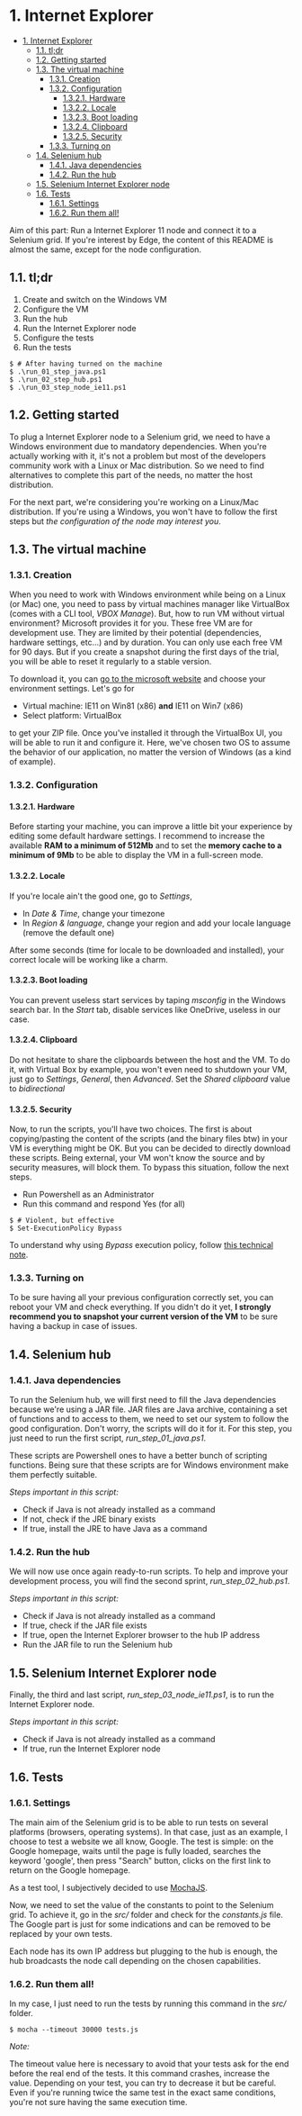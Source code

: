 # 1. Internet Explorer

<!-- TOC -->

- [1. Internet Explorer](#1-internet-explorer)
    - [1.1. tl;dr](#11-tldr)
    - [1.2. Getting started](#12-getting-started)
    - [1.3. The virtual machine](#13-the-virtual-machine)
        - [1.3.1. Creation](#131-creation)
        - [1.3.2. Configuration](#132-configuration)
            - [1.3.2.1. Hardware](#1321-hardware)
            - [1.3.2.2. Locale](#1322-locale)
            - [1.3.2.3. Boot loading](#1323-boot-loading)
            - [1.3.2.4. Clipboard](#1324-clipboard)
            - [1.3.2.5. Security](#1325-security)
        - [1.3.3. Turning on](#133-turning-on)
    - [1.4. Selenium hub](#14-selenium-hub)
        - [1.4.1. Java dependencies](#141-java-dependencies)
        - [1.4.2. Run the hub](#142-run-the-hub)
    - [1.5. Selenium Internet Explorer node](#15-selenium-internet-explorer-node)
    - [1.6. Tests](#16-tests)
        - [1.6.1. Settings](#161-settings)
        - [1.6.2. Run them all!](#162-run-them-all)

<!-- /TOC -->

Aim of this part: Run a Internet Explorer 11 node and connect it to a Selenium grid.
If you're interest by Edge, the content of this README is almost the same, except for the node configuration.

## 1.1. tl;dr

1. Create and switch on the Windows VM
2. Configure the VM
3. Run the hub
4. Run the Internet Explorer node
5. Configure the tests
6. Run the tests

```shell
$ # After having turned on the machine
$ .\run_01_step_java.ps1
$ .\run_02_step_hub.ps1
$ .\run_03_step_node_ie11.ps1
```

## 1.2. Getting started

To plug a Internet Explorer node to a Selenium grid, we need to have a Windows environment due to mandatory dependencies. When you're actually working with it, it's not a problem but most of the developers community work with a Linux or Mac distribution. So we need to find alternatives to complete this part of the needs, no matter the host distribution.

For the next part, we're considering you're working on a Linux/Mac distribution. If you're using a Windows, you won't have to follow the first steps but _the configuration of the node may interest you_.

## 1.3. The virtual machine
### 1.3.1. Creation

When you need to work with Windows environment while being on a Linux (or Mac) one, you need to pass by virtual machines manager like VirtualBox (comes with a CLI tool, _VBOX Manage_). But, how to run VM without virtual environment? Microsoft provides it for you. These free VM are for development use. They are limited by their potential (dependencies, hardware settings, etc...) and by duration. You can only use each free VM for 90 days. But if you create a snapshot during the first days of the trial, you will be able to reset it regularly to a stable version.

To download it, you can [go to the microsoft website](https://developer.microsoft.com/en-us/microsoft-edge/tools/vms/) and choose your environment settings. Let's go for 

* Virtual machine: IE11 on Win81 (x86) __and__ IE11 on Win7 (x86)
* Select platform: VirtualBox

to get your ZIP file. Once you've installed it through the VirtualBox UI, you will be able to run it and configure it. Here, we've chosen two OS to assume the behavior of our application, no matter the version of Windows (as a kind of example).

### 1.3.2. Configuration
#### 1.3.2.1. Hardware

Before starting your machine, you can improve a little bit your experience by editing some default hardware settings. I recommend to increase the available __RAM to a minimum of 512Mb__ and to set the __memory cache to a minimum of 9Mb__ to be able to display the VM in a full-screen mode.

#### 1.3.2.2. Locale

If you're locale ain't the good one, go to _Settings_, 

* In _Date & Time_, change your timezone
* In _Region & language_, change your region and add your locale language (remove the default one)

After some seconds (time for locale to be downloaded and installed), your correct locale will be working like a charm.  

#### 1.3.2.3. Boot loading

You can prevent useless start services by taping _msconfig_ in the Windows search bar. In the _Start_ tab, disable services like OneDrive, useless in our case.

#### 1.3.2.4. Clipboard

Do not hesitate to share the clipboards between the host and the VM. To do it, with Virtual Box by example, you won't even need to shutdown your VM, just go 
to _Settings_, _General_, then _Advanced_. Set the _Shared clipboard_ value to _bidirectional_

#### 1.3.2.5. Security

Now, to run the scripts, you'll have two choices. The first is about copying/pasting the content of the scripts (and the binary files btw) in your VM is everything might be OK. But you can be decided to directly download these scripts. Being external, your VM won't know the source and by security measures, will block them. To bypass this situation, follow the next steps.

* Run Powershell as an Administrator
* Run this command and respond Yes (for all)

```shell
$ # Violent, but effective
$ Set-ExecutionPolicy Bypass
```

To understand why using _Bypass_ execution policy, follow [this technical note](https://4sysops.com/archives/powershell-bypass-executionpolicy-to-run-downloaded-scripts/).

### 1.3.3. Turning on

To be sure having all your previous configuration correctly set, you can reboot your VM and check everything. If you didn't do it yet, __I strongly recommend you to snapshot your current version of the VM__ to be sure having a backup in case of issues.

## 1.4. Selenium hub
### 1.4.1. Java dependencies

To run the Selenium hub, we will first need to fill the Java dependencies because we're using a JAR file. JAR files are Java archive, containing a set of functions and to access to them, we need to set our system to follow the good configuration. Don't worry, the scripts will do it for it. For this step, you just need to run the first script, _run_step_01_java.ps1_.

These scripts are Powershell ones to have a better bunch of scripting functions. Being sure that these scripts are for Windows environment make them perfectly suitable.

_Steps important in this script:_

* Check if Java is not already installed as a command
* If not, check if the JRE binary exists
* If true, install the JRE to have Java as a command

### 1.4.2. Run the hub

We will now use once again ready-to-run scripts. To help and improve your development process, you will find the second sprint, _run_step_02_hub.ps1_.

_Steps important in this script:_

* Check if Java is not already installed as a command
* If true, check if the JAR file exists
* If true, open the Internet Explorer browser to the hub IP address
* Run the JAR file to run the Selenium hub

## 1.5. Selenium Internet Explorer node

Finally, the third and last script, _run_step_03_node_ie11.ps1_, is to run the Internet Explorer node.

_Steps important in this script:_

* Check if Java is not already installed as a command
* If true, run the Internet Explorer node

## 1.6. Tests
### 1.6.1. Settings

The main aim of the Selenium grid is to be able to run tests on several platforms (browsers, operating systems). In that case, just as an example, I choose to test a website we all know, Google. The test is simple: on the Google homepage, waits until the page is fully loaded, searches the keyword 'google', then press "Search" button, clicks on the first link to return on the Google homepage.

As a test tool, I subjectively decided to use [MochaJS](https://mochajs.org/).

Now, we need to set the value of the constants to point to the Selenium grid. To achieve it, go in the _src/_ folder and check for the _constants.js_ file. The Google part is just for some indications and can be removed to be replaced by your own tests.

Each node has its own IP address but plugging to the hub is enough, the hub broadcasts the node call depending on the chosen capabilities.

### 1.6.2. Run them all!

In my case, I just need to run the tests by running this command in the _src/_ folder.

```shell
$ mocha --timeout 30000 tests.js
```

_Note:_

The timeout value here is necessary to avoid that your tests ask for the end before the real end of the tests. It this command crashes, increase the value. Depending on your test, you can try to decrease it but be careful. Even if you're running twice the same test in the exact same conditions, you're not sure having the same execution time.